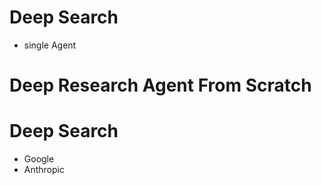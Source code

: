 
# Deep Search
+ single Agent

# Deep Research Agent From Scratch

# Deep Search
  + Google
  + Anthropic